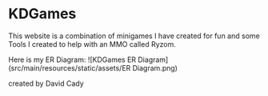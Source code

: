 # KDGames

This website is a combination of minigames I have created for fun and some Tools I created to help with an MMO called Ryzom.

Here is my ER Diagram:
![KDGames ER Diagram](src/main/resources/static/assets/ER Diagram.png)

created by David Cady